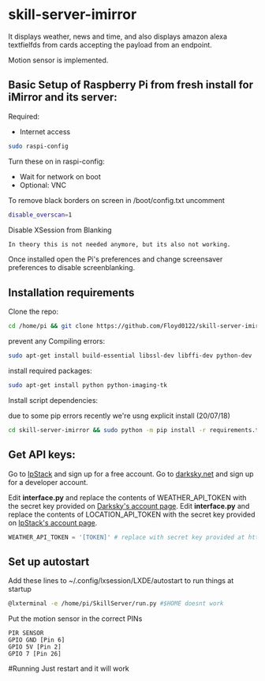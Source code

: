 # skill-server-imirror

It displays weather, news and time, and also displays amazon alexa textfielfds
 from cards accepting the payload from an endpoint.

Motion sensor is implemented.


## Basic Setup of Raspberry Pi from fresh install for iMirror and its server:


Required: 
* Internet access

```bash
sudo raspi-config
```
Turn these on in raspi-config: 

* Wait for network on boot
* Optional: VNC

To remove black borders on screen
in /boot/config.txt uncomment 
```bash
disable_overscan=1
```

Disable XSession from Blanking  
```bash
In theory this is not needed anymore, but its also not working.
```
Once installed open the Pi's preferences and change screensaver preferences to disable screenblanking.

## Installation requirements

Clone the repo:
```bash
cd /home/pi && git clone https://github.com/Floyd0122/skill-server-imirror.git
```
prevent any Compiling errors:
```bash
sudo apt-get install build-essential libssl-dev libffi-dev python-dev
```
install required packages:
```bash
sudo apt-get install python python-imaging-tk
```


Install script dependencies:

due to some pip errors recently we're usng explicit install (20/07/18)

```bash
cd skill-server-imirror && sudo python -m pip install -r requirements.txt
```

## Get API keys:
Go to [IpStack](https://ipstack.com/signup/free) and sign up for a free account.
Go to [darksky.net](https://darksky.net/dev/) and sign up for a developer account. 

Edit **interface.py** and replace the contents of WEATHER_API_TOKEN with the secret key provided on [Darksky's account page](https://darksky.net/dev/account/).
Edit **interface.py** and replace the contents of LOCATION_API_TOKEN with the secret key provided on [IpStack's account page](https://ipstack.com/quickstart/).
```python
WEATHER_API_TOKEN = '[TOKEN]' # replace with secret key provided at https://darksky.net/dev/account/
```

## Set up autostart
Add these lines to ~/.config/lxsession/LXDE/autostart to run things at startup
```bash
@lxterminal -e /home/pi/SkillServer/run.py #$HOME doesnt work
```

Put the motion sensor in the correct PINs
```
PIR SENSOR
GPIO GND [Pin 6]
GPIO 5V [Pin 2]
GPIO 7 [Pin 26]
```

#Running
Just restart and it will work





